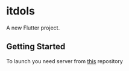 # itdols

A new Flutter project.

## Getting Started

To launch you need server from [this](https://github.com/TpaBoXak/ItDOIS) repository